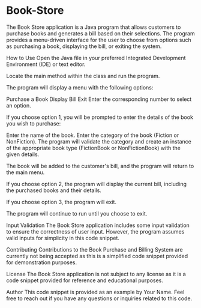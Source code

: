 # Book-Store

The Book Store application is a Java program that allows customers to purchase books and generates a bill based on their selections. The program provides a menu-driven interface for the user to choose from options such as purchasing a book, displaying the bill, or exiting the system.

How to Use
Open the Java file  in your preferred Integrated Development Environment (IDE) or text editor.

Locate the main method within the class and run the program.

The program will display a menu with the following options:

Purchase a Book
Display Bill
Exit
Enter the corresponding number to select an option.

If you choose option 1, you will be prompted to enter the details of the book you wish to purchase:

Enter the name of the book.
Enter the category of the book (Fiction or NonFiction).
The program will validate the category and create an instance of the appropriate book type (FictionBook or NonFictionBook) with the given details.

The book will be added to the customer's bill, and the program will return to the main menu.

If you choose option 2, the program will display the current bill, including the purchased books and their details.

If you choose option 3, the program will exit.

The program will continue to run until you choose to exit.

Input Validation
The Book Store application includes some input validation to ensure the correctness of user input. However, the program assumes valid inputs for simplicity in this code snippet.

Contributing
Contributions to the Book Purchase and Billing System are currently not being accepted as this is a simplified code snippet provided for demonstration purposes.

License
The Book Store application is not subject to any license as it is a code snippet provided for reference and educational purposes.

Author
This code snippet is provided as an example by Your Name. Feel free to reach out if you have any questions or inquiries related to this code.




